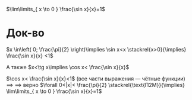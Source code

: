 $\lim\limits_{ x \to 0 } \frac{\sin x}{x}=1$

# Док-во

$x \in\left( 0; \frac{\pi}{2} \right)\implies \sin x<x \stackrel{x>0}{\implies} \frac{\sin x}{x} <1$

А также $x<\tg x\implies \cos x< \frac{\sin x}{x}$

$\cos x< \frac{\sin x}{x}<1$ (все части выражения — чётные функции) $\implies$
$\implies$ верно $\forall 0<|x|< \frac{\pi}{2} \stackrel{\text{П2М}}{\implies} \lim\limits_{ x \to 0 } \frac{\sin x}{x}=1$
